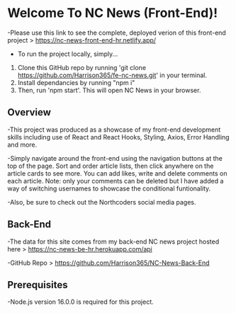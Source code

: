 # Welcome To NC News (Front-End)!

-Please use this link to see the complete, deployed verion of this front-end project > https://nc-news-front-end-hr.netlify.app/

- To run the project locally, simply...

1.  Clone this GitHub repo by running 'git clone https://github.com/Harrison365/fe-nc-news.git' in your terminal.
2.  Install dependancies by running "npm i"
3.  Then, run 'npm start'. This will open NC News in your browser.

## Overview

-This project was produced as a showcase of my front-end development skills including use of React and React Hooks, Styling, Axios, Error Handling and more.

-Simply navigate around the front-end using the navigation buttons at the top of the page. Sort and order article lists, then click anywhere on the article cards to see more. You can add likes, write and delete comments on each article. Note: only your comments can be deleted but I have added a way of switching usernames to showcase the conditional funtionality.

-Also, be sure to check out the Northcoders social media pages.

## Back-End

-The data for this site comes from my back-end NC news project hosted here > https://nc-news-be-hr.herokuapp.com/api

-GitHub Repo > https://github.com/Harrison365/NC-News-Back-End

## Prerequisites

-Node.js version 16.0.0 is required for this project.
